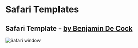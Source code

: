 # Safari Templates #

## Safari Template - [by Benjamin De Cock](http://dribbble.com/shots/815922-Safari)
![Safari window](https://raw.github.com/sketch-templates/sketch-safari/master/safari.sketch/QuickLook/Thumbnail.png)
